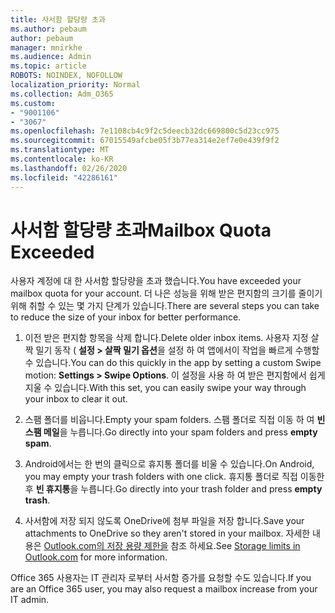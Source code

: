 ```yaml
---
title: 사서함 할당량 초과
ms.author: pebaum
author: pebaum
manager: mnirkhe
ms.audience: Admin
ms.topic: article
ROBOTS: NOINDEX, NOFOLLOW
localization_priority: Normal
ms.collection: Adm_O365
ms.custom:
- "9001106"
- "3067"
ms.openlocfilehash: 7e1108cb4c9f2c5deecb32dc669800c5d23cc975
ms.sourcegitcommit: 67015549afcbe05f3b77ea314e2ef7e0e439f9f2
ms.translationtype: MT
ms.contentlocale: ko-KR
ms.lasthandoff: 02/26/2020
ms.locfileid: "42286161"
---
```

# <a name="mailbox-quota-exceeded"></a><span data-ttu-id="91c4f-102">사서함 할당량 초과</span><span class="sxs-lookup"><span data-stu-id="91c4f-102">Mailbox Quota Exceeded</span></span>

<span data-ttu-id="91c4f-103">사용자 계정에 대 한 사서함 할당량을 초과 했습니다.</span><span class="sxs-lookup"><span data-stu-id="91c4f-103">You have exceeded your mailbox quota for your account.</span></span> <span data-ttu-id="91c4f-104">더 나은 성능을 위해 받은 편지함의 크기를 줄이기 위해 취할 수 있는 몇 가지 단계가 있습니다.</span><span class="sxs-lookup"><span data-stu-id="91c4f-104">There are several steps you can take to reduce the size of your inbox for better performance.</span></span>

1. <span data-ttu-id="91c4f-105">이전 받은 편지함 항목을 삭제 합니다.</span><span class="sxs-lookup"><span data-stu-id="91c4f-105">Delete older inbox items.</span></span> <span data-ttu-id="91c4f-106">사용자 지정 살짝 밀기 동작 ( **설정 > 살짝 밀기 옵션**을 설정 하 여 앱에서이 작업을 빠르게 수행할 수 있습니다.</span><span class="sxs-lookup"><span data-stu-id="91c4f-106">You can do this quickly in the app by setting a custom Swipe motion: **Settings > Swipe Options**.</span></span> <span data-ttu-id="91c4f-107">이 설정을 사용 하 여 받은 편지함에서 쉽게 지울 수 있습니다.</span><span class="sxs-lookup"><span data-stu-id="91c4f-107">With this set, you can easily swipe your way through your inbox to clear it out.</span></span>

2. <span data-ttu-id="91c4f-108">스팸 폴더를 비웁니다.</span><span class="sxs-lookup"><span data-stu-id="91c4f-108">Empty your spam folders.</span></span> <span data-ttu-id="91c4f-109">스팸 폴더로 직접 이동 하 여 **빈 스팸 메일**을 누릅니다.</span><span class="sxs-lookup"><span data-stu-id="91c4f-109">Go directly into your spam folders and press **empty spam**.</span></span>

3. <span data-ttu-id="91c4f-110">Android에서는 한 번의 클릭으로 휴지통 폴더를 비울 수 있습니다.</span><span class="sxs-lookup"><span data-stu-id="91c4f-110">On Android, you may empty your trash folders with one click.</span></span> <span data-ttu-id="91c4f-111">휴지통 폴더로 직접 이동한 후 **빈 휴지통**을 누릅니다.</span><span class="sxs-lookup"><span data-stu-id="91c4f-111">Go directly into your trash folder and press **empty trash**.</span></span> 

4. <span data-ttu-id="91c4f-112">사서함에 저장 되지 않도록 OneDrive에 첨부 파일을 저장 합니다.</span><span class="sxs-lookup"><span data-stu-id="91c4f-112">Save your attachments to OneDrive so they aren't stored in your mailbox.</span></span> <span data-ttu-id="91c4f-113">자세한 내용은 [Outlook.com의 저장 용량 제한을](https://support.office.com/article/storage-limits-in-outlook-com-7ac99134-69e5-4619-ac0b-2d313bba5e9e) 참조 하세요.</span><span class="sxs-lookup"><span data-stu-id="91c4f-113">See [Storage limits in Outlook.com](https://support.office.com/article/storage-limits-in-outlook-com-7ac99134-69e5-4619-ac0b-2d313bba5e9e) for more information.</span></span> 

<span data-ttu-id="91c4f-114">Office 365 사용자는 IT 관리자 로부터 사서함 증가를 요청할 수도 있습니다.</span><span class="sxs-lookup"><span data-stu-id="91c4f-114">If you are an Office 365 user, you may also request a mailbox increase from your IT admin.</span></span>